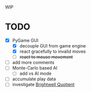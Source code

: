 WIP

# TODO
- [x] PyGame GUI
  + [x] decouple GUI from game engine
  + [x] react gracefully to invalid moves
  + [ ] ~~react to mouse movement~~
- [ ] add more comments
- [ ] Monte-Carlo based AI
  + [ ] add vs AI mode
- [ ] accumulate play data
- [ ] investigate [Brightwell Quotient](https://en.wikipedia.org/wiki/Reversi#Brightwell_Quotient)
